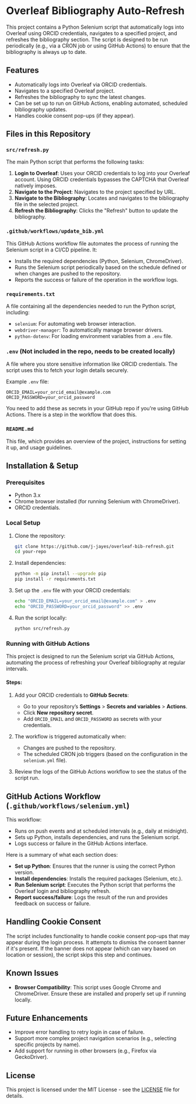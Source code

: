 # Overleaf Bibliography Auto-Refresh

This project contains a Python Selenium script that automatically logs into Overleaf using ORCID credentials, navigates to a specified project, and refreshes the bibliography section. The script is designed to be run periodically (e.g., via a CRON job or using GitHub Actions) to ensure that the bibliography is always up to date.

## Features

- Automatically logs into Overleaf via ORCID credentials.
- Navigates to a specified Overleaf project.
- Refreshes the bibliography to sync the latest changes.
- Can be set up to run on GitHub Actions, enabling automated, scheduled bibliography updates.
- Handles cookie consent pop-ups (if they appear).

## Files in this Repository

### `src/refresh.py`

The main Python script that performs the following tasks:

1. **Login to Overleaf**: Uses your ORCID credentials to log into your Overleaf account. Using ORCID credentials bypasses the CAPTCHA that Overleaf natively imposes.
2. **Navigate to the Project**: Navigates to the project specified by URL.
3. **Navigate to the Bibliography**: Locates and navigates to the bibliography file in the selected project.
4. **Refresh the Bibliography**: Clicks the "Refresh" button to update the bibliography.

### `.github/workflows/update_bib.yml`

This GitHub Actions workflow file automates the process of running the Selenium script in a CI/CD pipeline. It:

- Installs the required dependencies (Python, Selenium, ChromeDriver).
- Runs the Selenium script periodically based on the schedule defined or when changes are pushed to the repository.
- Reports the success or failure of the operation in the workflow logs.

### `requirements.txt`

A file containing all the dependencies needed to run the Python script, including:

- `selenium`: For automating web browser interaction.
- `webdriver-manager`: To automatically manage browser drivers.
- `python-dotenv`: For loading environment variables from a `.env` file.

### `.env` (Not included in the repo, needs to be created locally)

A file where you store sensitive information like ORCID credentials. The script uses this to fetch your login details securely.

Example `.env` file:

```env
ORCID_EMAIL=your_orcid_email@example.com
ORCID_PASSWORD=your_orcid_password
```

You need to add these as secrets in your GitHub repo if you're using GitHub Actions. There is a step in the workflow that does this.

### `README.md`

This file, which provides an overview of the project, instructions for setting it up, and usage guidelines.

## Installation & Setup

### Prerequisites

- Python 3.x
- Chrome browser installed (for running Selenium with ChromeDriver).
- ORCID credentials.

### Local Setup

1. Clone the repository:

   ```bash
   git clone https://github.com/j-jayes/overleaf-bib-refresh.git
   cd your-repo
   ```
2. Install dependencies:

   ```bash
   python -m pip install --upgrade pip
   pip install -r requirements.txt
   ```
3. Set up the `.env` file with your ORCID credentials:

   ```bash
   echo "ORCID_EMAIL=your_orcid_email@example.com" > .env
   echo "ORCID_PASSWORD=your_orcid_password" >> .env
   ```
4. Run the script locally:

   ```bash
   python src/refresh.py
   ```

### Running with GitHub Actions

This project is designed to run the Selenium script via GitHub Actions, automating the process of refreshing your Overleaf bibliography at regular intervals.

#### Steps:

1. Add your ORCID credentials to **GitHub Secrets**:

   - Go to your repository’s **Settings** > **Secrets and variables** > **Actions**.
   - Click **New repository secret**.
   - Add `ORCID_EMAIL` and `ORCID_PASSWORD` as secrets with your credentials.
2. The workflow is triggered automatically when:

   - Changes are pushed to the repository.
   - The scheduled CRON job triggers (based on the configuration in the `selenium.yml` file).
3. Review the logs of the GitHub Actions workflow to see the status of the script run.

## GitHub Actions Workflow (`.github/workflows/selenium.yml`)

This workflow:

- Runs on push events and at scheduled intervals (e.g., daily at midnight).
- Sets up Python, installs dependencies, and runs the Selenium script.
- Logs success or failure in the GitHub Actions interface.

Here is a summary of what each section does:

- **Set up Python**: Ensures that the runner is using the correct Python version.
- **Install dependencies**: Installs the required packages (Selenium, etc.).
- **Run Selenium script**: Executes the Python script that performs the Overleaf login and bibliography refresh.
- **Report success/failure**: Logs the result of the run and provides feedback on success or failure.

## Handling Cookie Consent

The script includes functionality to handle cookie consent pop-ups that may appear during the login process. It attempts to dismiss the consent banner if it's present. If the banner does not appear (which can vary based on location or session), the script skips this step and continues.

## Known Issues

- **Browser Compatibility**: This script uses Google Chrome and ChromeDriver. Ensure these are installed and properly set up if running locally.

## Future Enhancements

- Improve error handling to retry login in case of failure.
- Support more complex project navigation scenarios (e.g., selecting specific projects by name).
- Add support for running in other browsers (e.g., Firefox via GeckoDriver).

## License

This project is licensed under the MIT License - see the [LICENSE](LICENSE) file for details.
